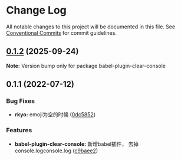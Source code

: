 # Change Log

All notable changes to this project will be documented in this file.
See [Conventional Commits](https://conventionalcommits.org) for commit guidelines.

## [0.1.2](https://github.com/xiaokyo/xiaokyo-packages/compare/babel-plugin-clear-console@0.1.1...babel-plugin-clear-console@0.1.2) (2025-09-24)

**Note:** Version bump only for package babel-plugin-clear-console





## 0.1.1 (2022-07-12)


### Bug Fixes

* **rkyo:** emoji为空的时候 ([0dc5852](https://github.com/xiaokyo/xiaokyo-packages/commit/0dc58525082477952df4c33805fe39c3d2ee4764))


### Features

* **babel-plugin-clear-console:** 新增babel插件， 去掉console.logconsole.log ([c9baee2](https://github.com/xiaokyo/xiaokyo-packages/commit/c9baee2cc277208dcfabf1411af6fe9008567c92))
